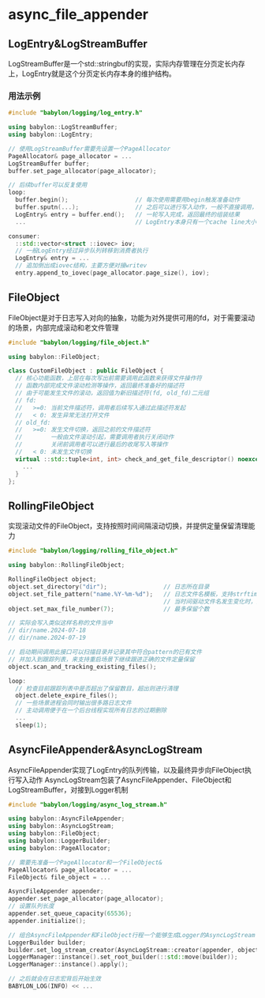 # async_file_appender

## LogEntry&LogStreamBuffer

LogStreamBuffer是一个std::stringbuf的实现，实际内存管理在分页定长内存上，LogEntry就是这个分页定长内存本身的维护结构。

### 用法示例

```c++
#include "babylon/logging/log_entry.h"

using babylon::LogStreamBuffer;
using babylon::LogEntry;

// 使用LogStreamBuffer需要先设置一个PageAllocator
PageAllocator& page_allocator = ...
LogStreamBuffer buffer;
buffer.set_page_allocator(page_allocator);

// 后续buffer可以反复使用
loop:
  buffer.begin();                   // 每次使用需要用begin触发准备动作
  buffer.sputn(...);                // 之后可以进行写入动作，一般不直接调用，而是成为LogStream的底层
  LogEntry& entry = buffer.end();   // 一轮写入完成，返回最终的组装结果
  ...                               // LogEntry本身只有一个cache line大小，可以轻量拷贝转移

consumer:
  ::std::vector<struct ::iovec> iov;
  // 一般LogEntry经过异步队列转移到消费者执行
  LogEntry& entry = ...
  // 追加倒出成iovec结构，主要方便对接writev
  entry.append_to_iovec(page_allocator.page_size(), iov);
```

## FileObject

FileObject是对于日志写入对向的抽象，功能为对外提供可用的fd，对于需要滚动的场景，内部完成滚动和老文件管理

```c++
#include "babylon/logging/file_object.h"

using babylon::FileObject;

class CustomFileObject : public FileObject {
  // 核心功能函数，上层在每次写出前需要调用此函数来获得文件操作符
  // 函数内部完成文件滚动检测等操作，返回最终准备好的描述符
  // 由于可能发生文件的滚动，返回值为新旧描述符(fd, old_fd)二元组
  // fd:
  //   >=0: 当前文件描述符，调用者后续写入通过此描述符发起
  //   < 0: 发生异常无法打开文件
  // old_fd:
  //   >=0: 发生文件切换，返回之前的文件描述符
  //        一般由文件滚动引起，需要调用者执行关闭动作
  //        关闭前调用者可以进行最后的收尾写入等操作
  //   < 0: 未发生文件切换
  virtual ::std::tuple<int, int> check_and_get_file_descriptor() noexcept override {
    ...
  }
};
```

## RollingFileObject

实现滚动文件的FileObject，支持按照时间间隔滚动切换，并提供定量保留清理能力

```c++
#include "babylon/logging/rolling_file_object.h"

using babylon::RollingFileObject;

RollingFileObject object;
object.set_directory("dir");                // 日志所在目录
object.set_file_pattern("name.%Y-%m-%d");   // 日志文件名模板，支持strftime语法
                                            // 当时间驱动文件名发生变化时，执行文件滚动
object.set_max_file_number(7);              // 最多保留个数

// 实际会写入类似这样名称的文件当中
// dir/name.2024-07-18
// dir/name.2024-07-19

// 启动期间调用此接口可以扫描目录并记录其中符合pattern的已有文件
// 并加入到跟踪列表，来支持重启场景下继续跟进正确的文件定量保留
object.scan_and_tracking_existing_files();

loop:
  // 检查目前跟踪列表中是否超出了保留数目，超出则进行清理
  object.delete_expire_files();
  // 一些场景进程会同时输出很多路日志文件
  // 主动调用便于在一个后台线程实现所有日志的过期删除
  ...
  sleep(1);
```

## AsyncFileAppender&AsyncLogStream

AsyncFileAppender实现了LogEntry的队列传输，以及最终异步向FileObject执行写入动作
AsyncLogStream包装了AsyncFileAppender、FileObject和LogStreamBuffer，对接到Logger机制

```c++
#include "babylon/logging/async_log_stream.h"

using babylon::AsyncFileAppender;
using babylon::AsyncLogStream;
using babylon::FileObject;
using babylon::LoggerBuilder;
using babylon::PageAllocator;

// 需要先准备一个PageAllocator和一个FileObject&
PageAllocator& page_allocator = ...
FileObject& file_object = ...

AsyncFileAppender appender;
appender.set_page_allocator(page_allocator);
// 设置队列长度
appender.set_queue_capacity(65536);
appender.initialize();

// 组合AsyncFileAppender和FileObject行程一个能够生成Logger的AsyncLogStream
LoggerBuilder builder;
builder.set_log_stream_creator(AsyncLogStream::creator(appender, object));
LoggerManager::instance().set_root_builder(::std::move(builder));
LoggerManager::instance().apply();

// 之后就会在日志宏背后开始生效
BABYLON_LOG(INFO) << ...
```

